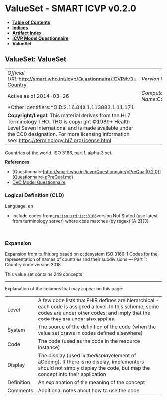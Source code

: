 # ValueSet - SMART ICVP v0.2.0

* [**Table of Contents**](toc.md)
* [**Indices**](indices.md)
* [**Artifact Index**](artifacts.md)
* [**ICVP Model Questionnaire**](Questionnaire-ICVP.md)
* **ValueSet**

## ValueSet: ValueSet 

| | |
| :--- | :--- |
| *Official URL*:http://smart.who.int/icvp/Questionnaire/ICVP#v3-Country | *Version*:0.2.0 |
| Active as of 2014-03-26 | *Computable Name*:Country |
| *Other Identifiers:*OID:2.16.840.1.113883.1.11.171 | |
| **Copyright/Legal**: This material derives from the HL7 Terminology THO. THO is copyright ©1989+ Health Level Seven International and is made available under the CC0 designation. For more licensing information see: https://terminology.hl7.org/license.html | |

 
Countries of the world. ISO 3166, part 1, alpha-3 set. 

 **References** 

* [Questionnaire[http://smart.who.int/icvp/Questionnaire/pPreQual|0.2.0]](Questionnaire-pPreQual.md)
* [DVC Model Questionnaire](https://build.fhir.org/ig/WorldHealthOrganization/smart-trust-phw/Questionnaire-PreQual.html)

### Logical Definition (CLD)

Language: en

* Include codes from[`urn:iso:std:iso:3166`](http://terminology.hl7.org/6.5.0/CodeSystem-ISO3166Part1.html)version Not Stated (use latest from terminology server) where code matches (by regex) [A-Z]{3}

 

### Expansion

Expansion from tx.fhir.org based on codesystem ISO 3166-1 Codes for the representation of names of countries and their subdivisions — Part 1: Country code version 2018

This value set contains 249 concepts

-------

 Explanation of the columns that may appear on this page: 

| | |
| :--- | :--- |
| Level | A few code lists that FHIR defines are hierarchical - each code is assigned a level. In this scheme, some codes are under other codes, and imply that the code they are under also applies |
| System | The source of the definition of the code (when the value set draws in codes defined elsewhere) |
| Code | The code (used as the code in the resource instance) |
| Display | The display (used in the*display*element of a[Coding](http://hl7.org/fhir/R4/datatypes.html#Coding)). If there is no display, implementers should not simply display the code, but map the concept into their application |
| Definition | An explanation of the meaning of the concept |
| Comments | Additional notes about how to use the code |

